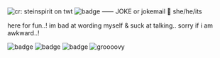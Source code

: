 ![cr: steinspirit on twt](https://file.garden/aKEe1WsXeEL-vAnJ/tenna2)
![badge](https://img.shields.io/badge/plush-%E2%99%A1-lightpink?style=plastic&labelColor=lightblue) ⸺ JOKE or jokemail 🩷 she/he/its

here for fun..! im bad at wording myself & suck at talking.. sorry if i am awkward..!

![badge](https://img.shields.io/badge/%E2%99%A1-I%20Love%20TV!-%23E21649?style=social&labelColor=pink) ![badge](https://img.shields.io/badge/CHAOS%20CHAOS-%E2%99%A4%E2%99%A1%E2%99%A7%E2%99%A2-%238D71CC?style=plastic&labelColor=green) ![badge](https://img.shields.io/badge/%E2%9C%86-MAILMAN-lightyellow?style=plastic&labelColor=pink) ![groooovy](https://64.media.tumblr.com/5e9f812f8b684cf4f26d95024a295c4b/354714609073620a-5a/s250x400/7a3bb261b0d21df134e69d07ec1667394d66a24b.gifv)
